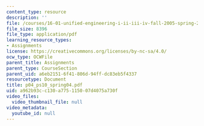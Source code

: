 ```yaml
---
content_type: resource
description: ''
file: /courses/16-01-unified-engineering-i-ii-iii-iv-fall-2005-spring-2006/a962b93cc130a775115007d4075a730f_p04_ps10_spring04.pdf
file_size: 8396
file_type: application/pdf
learning_resource_types:
- Assignments
license: https://creativecommons.org/licenses/by-nc-sa/4.0/
ocw_type: OCWFile
parent_title: Assignments
parent_type: CourseSection
parent_uid: a6eb2151-6f41-806d-94ff-dc83eb5f4337
resourcetype: Document
title: p04_ps10_spring04.pdf
uid: a962b93c-c130-a775-1150-07d4075a730f
video_files:
  video_thumbnail_file: null
video_metadata:
  youtube_id: null
---
```

